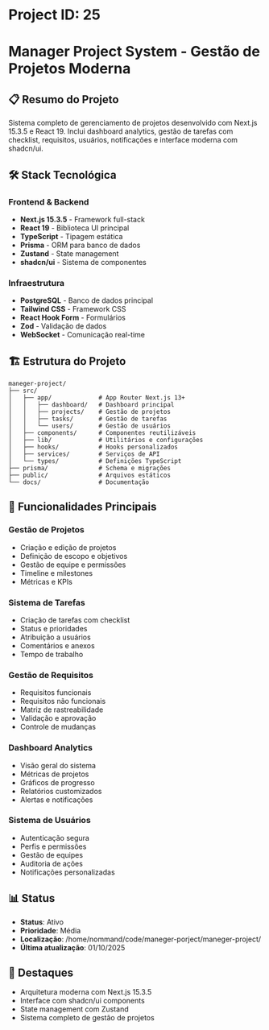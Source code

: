 # Project ID: 25

# Manager Project System - Gestão de Projetos Moderna

## 📋 Resumo do Projeto
Sistema completo de gerenciamento de projetos desenvolvido com Next.js 15.3.5 e React 19. Inclui dashboard analytics, gestão de tarefas com checklist, requisitos, usuários, notificações e interface moderna com shadcn/ui.

## 🛠 Stack Tecnológica

### Frontend & Backend
- **Next.js 15.3.5** - Framework full-stack
- **React 19** - Biblioteca UI principal
- **TypeScript** - Tipagem estática
- **Prisma** - ORM para banco de dados
- **Zustand** - State management
- **shadcn/ui** - Sistema de componentes

### Infraestrutura
- **PostgreSQL** - Banco de dados principal
- **Tailwind CSS** - Framework CSS
- **React Hook Form** - Formulários
- **Zod** - Validação de dados
- **WebSocket** - Comunicação real-time

## 🏗 Estrutura do Projeto
```
maneger-project/
├── src/
│   ├── app/             # App Router Next.js 13+
│   │   ├── dashboard/   # Dashboard principal
│   │   ├── projects/    # Gestão de projetos
│   │   ├── tasks/       # Gestão de tarefas
│   │   └── users/       # Gestão de usuários
│   ├── components/      # Componentes reutilizáveis
│   ├── lib/             # Utilitários e configurações
│   ├── hooks/           # Hooks personalizados
│   ├── services/        # Serviços de API
│   └── types/           # Definições TypeScript
├── prisma/              # Schema e migrações
├── public/              # Arquivos estáticos
└── docs/                # Documentação
```

## 🎯 Funcionalidades Principais

### Gestão de Projetos
- Criação e edição de projetos
- Definição de escopo e objetivos
- Gestão de equipe e permissões
- Timeline e milestones
- Métricas e KPIs

### Sistema de Tarefas
- Criação de tarefas com checklist
- Status e prioridades
- Atribuição a usuários
- Comentários e anexos
- Tempo de trabalho

### Gestão de Requisitos
- Requisitos funcionais
- Requisitos não funcionais
- Matriz de rastreabilidade
- Validação e aprovação
- Controle de mudanças

### Dashboard Analytics
- Visão geral do sistema
- Métricas de projetos
- Gráficos de progresso
- Relatórios customizados
- Alertas e notificações

### Sistema de Usuários
- Autenticação segura
- Perfis e permissões
- Gestão de equipes
- Auditoria de ações
- Notificações personalizadas

## 📊 Status
- **Status**: Ativo
- **Prioridade**: Média
- **Localização**: /home/nommand/code/maneger-porject/maneger-project/
- **Última atualização**: 01/10/2025

## 🚀 Destaques
- Arquitetura moderna com Next.js 15.3.5
- Interface com shadcn/ui components
- State management com Zustand
- Sistema completo de gestão de projetos